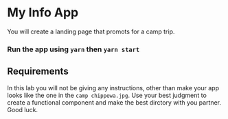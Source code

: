 # My Info App

You will create a landing page that promots for a camp trip.

### Run the app using `yarn` then `yarn start`

## Requirements

In this lab you will not be giving any instructions, other than make
your app looks like the one in the `camp chippewa.jpg`.
Use your best judgment to create a functional component and make the best
dirctory with you partner.
Good luck.
